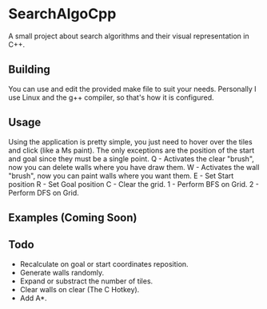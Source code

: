 # SearchAlgoCpp
A small project about search algorithms and their visual representation in C++.

## Building
You can use and edit the provided make file to suit your needs. Personally I use Linux and the g++ compiler, so that's how it is configured.

## Usage
Using the application is pretty simple, you just need to hover over the tiles and click (like a Ms paint). The only exceptions are the position of the start and goal since they must be a single point.
Q - Activates the clear "brush", now you can delete walls where you have draw them.
W - Activates the wall "brush", now you can paint walls where you want them.
E - Set Start position
R - Set Goal position
C - Clear the grid.
1 - Perform BFS on Grid.
2 - Perform DFS on Grid.
## Examples (Coming Soon)
## Todo
* Recalculate on goal or start coordinates reposition. 
* Generate walls randomly.
* Expand or substract the number of tiles.
* Clear walls on clear (The C Hotkey).
* Add A*.
